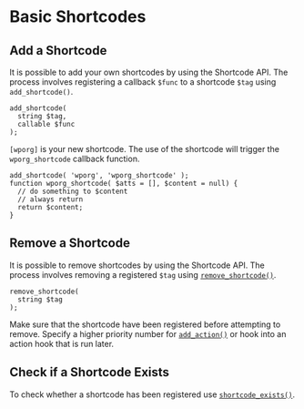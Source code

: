 # Basic Shortcodes

## Add a Shortcode

It is possible to add your own shortcodes by using the Shortcode API. The process involves registering a callback `$func` to a shortcode `$tag` using `add_shortcode()`.

```
add_shortcode(
  string $tag,
  callable $func
);
```

`[wporg]` is your new shortcode. The use of the shortcode will trigger the `wporg_shortcode` callback function.

```
add_shortcode( 'wporg', 'wporg_shortcode' );
function wporg_shortcode( $atts = [], $content = null) {
  // do something to $content
  // always return
  return $content;
}
```

## Remove a Shortcode

It is possible to remove shortcodes by using the Shortcode API. The process involves removing a registered `$tag` using [`remove_shortcode()`](https://developer.wordpress.org/reference/functions/remove_shortcode/).

```
remove_shortcode(
  string $tag
);
```

Make sure that the shortcode have been registered before attempting to remove. Specify a higher priority number for [`add_action()`](https://developer.wordpress.org/reference/functions/add_action/) or hook into an action hook that is run later.

## Check if a Shortcode Exists

To check whether a shortcode has been registered use [`shortcode_exists()`](https://developer.wordpress.org/reference/functions/shortcode_exists/).